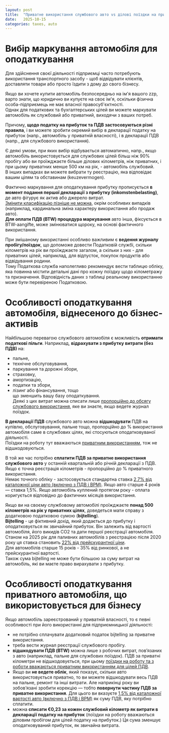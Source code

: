 ```yaml
---
layout: post
title:  "Приватне використання службового авто vs ділові поїздки на приватному транспорті"
date:   2025-10-15
categories: taxes, auto
---
```

# Вибір маркування автомобіля для оподаткування

Для здійснення своєї діяльності підприємці часто потребують використання транспортного засобу - щоб відвідувати клієнтів, доставляти товари або просто їздити з дому до свого бізнесу.<br/>

Якщо ви хочете купити автомобіль безпосередньо на ім'я вашого zzp, варто знати, що юридично ви купуєте на своє ім'я, оскільки фізична особа-підприємець не має власної правосуб'єктності. <br/>
Однак для податкових та бухгалтерських цілей ви можете маркувати автомобіль як службовий або приватний, виходячи з ваших потреб.<br/>

Причому, **щодо податку на прибуток та ПДВ застосовуються різні правила**, і ви можете зробити окремий вибір в декларації податку на прибуток (напр., автомобіль у приватній власності), і в декларації ПДВ (напр., для службового використання). <br/>

Є деякі умови, при яких вибір відбувається автоматично, напр., якщо автомобіль використовується для службових цілей більш ніж 90% пробігу або ви проїжджаєте більше ділових кілометрів, ніж приватних, і при цьому приватних менше 500 км на рік, - автомобіль службовий.<br/>
В інших випадках ви можете вибрати ту реєстрацію, яка відповідає вашим цілям та обставинам (keuzevermogen). <br/>

Фактично маркування для оподаткування прибутку прописується **в момент подання першої декларації з прибутку (inkomstenbelasting)**, де авто фігурує як актив або джерело витрат.<br/>
<ins>Змінити класифікацію пізніше не можна</ins>, окрім особливих випадків (наприклад, кардинальна зміна характеру використання або продаж авто).<br/>
**Для оплати ПДВ (BTW) процедура маркування** авто інша, фіксується в BTW-aangifte, може змінюватися щороку, на основі фактичного використання.<br/>

При змішаному використанні особливо важливим є **ведення журналу пробігу/поїздок**, що допоможе довести Податковій службі, скільки кілометрів на рік ви проїжджаєте загалом, а скільки з них - для приватних цілей, наприклад, для відпусток, покупок продуктів або відвідування родини.<br/>
Тому Податкова служба наполегливо рекомендує вести таблицю обліку, яка повинна містити детальні дані про кожну поїздку щодо кілометражу та призначення.
Відповідність даних з таблиці реальному використанню може бути перевіреною Податковою.<br/>

# Особливості оподаткування автомобіля, віднесеного до бізнес-активів

Найбільшою перевагою службового автомобіля є можливість **отримати податкові пільги**. Наприклад, **відрахувати з прибутку витрати (без ПДВ)** на:<br/>
- пальне,<br/>
- технічне обслуговування, <br/>
- паркування та дорожні збори, <br/>
- страховку, <br/>
- амортизацію, <br/>
- податки та збори,<br/>
- лізинг або фінансування, тощо<br/>
що зменшить вашу базу оподаткування.<br/>
Деякі з цих витрат можна списати лише <ins>пропорційно до обсягу службового використання</ins>, яке ви знаєте, якщо ведете журнал поїздок.<br/>

**В декларації ПДВ** службового авто можна **відшкодувати** ПДВ на купівлю, обслуговування, пальне тощо, пропорційно до % використання автомобіля саме в службових цілях,  які стосуються оподатковуваної діяльності.<br/>
Поїздки на роботу тут вважаються <ins>приватним використанням</ins>, тож не відшкодовуються.<br/>

В той же час потрібно **сплатити ПДВ за приватне використання службового авто** у останній квартальній або річній декларації з ПДВ.<br/>
Якщо є точна реєстрація кілометрів - пропорційно до % приватного використання.<br/>
Немає точного обліку - застосовується стандартна ставка <ins>2,7% від каталожної ціни авто (включно з ПДВ і BPM)</ins>. Якщо авто старше 4 років — ставка 1,5%. Якщо автомобіль куплений протягом року - оплата коригується відповідно до фактичних місяців використання. <br/>

Якщо ви на своєму службовому автомобілі проїжджаєте **понад 500 кілометрів на рік у приватних цілях**, доведеться мати справу з додатковою податковою сумою (**bijtelling**).<br/>
**Bijtelling** - це фіктивний дохід, який додається до прибутку і оподатковується як звичайний прибуток. Він залежить від вартості автомобіля, його викидів CO2 та дати першої реєстрації автомобіля. Станом на 2025 рік для паливних автомобілів з реєстрацією після 2020 року ця ставка становить <ins>22% від прейскурантної ціни</ins>. <br/>
Для автомобілів старше 15 років - 35% від ринкової, а не прейскурантної вартості.<br/>
Також сума bijtelling не може бути більшою за суму витрат на автомобіль, які ви маєте право вирахувати з прибутку.<br/>

# Особливості оподаткування приватного автомобіля, що використовується для бізнесу

Якщо автомобіль зареєстрований у приватній власності, то є певні особливості при його використанні для підприємницької діяльності:<br/>
- не потрібно сплачувати додатковий податок bijtelling за приватне використання.<br/>
- треба вести журнал реєстрації службового пробігу.<br/>
- **відшкодувати ПДВ (BTW)** можна лише з робочих витрат, пов’язаних з авто (наприклад, пальне для службових поїздок). ПДВ за приватні кілометри не відшкодовується, при цьому <ins>поїздки на роботу та з роботи вважаються приватним використанням для цілей ПДВ</ins>.<br/>
- Якщо ви **не ведете облік**, який показує, скільки авто використовується приватно, то ви можете відшкодувати весь ПДВ на пальне, ремонт та інші витрати. Але наприкінці року ви зобов’язані зробити корекцію — тобто **повернути частину ПДВ за приватне використання**. Для цього ви вказуєте <ins>1,5% від каталожної вартості авто (включно з ПДВ і BPM)</ins> як суму ПДВ, яку потрібно сплатити.<br/>
- можна **списати €0,23 за кожен службовий кілометр як витрати в декларації податку на прибуток** (поїздки на роботу вважаються діловим пробігом для цілей податку на прибуток.) Ця сума зменшує оподатковуваний прибуток, як звичайна витрата.<br/>